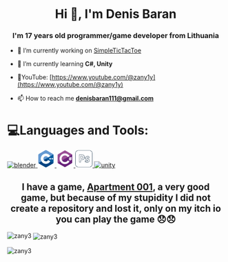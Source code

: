 <h1 align="center">Hi 👋, I'm Denis Baran</h1>
<h3 align="center">I'm 17 years old programmer/game developer from Lithuania</h3>

- 🔭 I’m currently working on [SimpleTicTacToe](https://github.com/ZanY3/SimpleTicTacToe)

- 🌱 I’m currently learning **C#, Unity**

- 🔴YouTube: [https://www.youtube.com/@zany1y](https://www.youtube.com/@zany1y)

- 📫 How to reach me **denisbaran111@gmail.com**

<p align="left">
</p>

<h1 align="left">💻Languages and Tools:</h1>
<p align="left"> <a href="https://www.blender.org/" target="_blank" rel="noreferrer"> <img src="https://download.blender.org/branding/community/blender_community_badge_white.svg" alt="blender" width="40" height="40"/> </a> <a href="https://www.w3schools.com/cpp/" target="_blank" rel="noreferrer"> <img src="https://raw.githubusercontent.com/devicons/devicon/master/icons/cplusplus/cplusplus-original.svg" alt="cplusplus" width="40" height="40"/> </a> <a href="https://www.w3schools.com/cs/" target="_blank" rel="noreferrer"> <img src="https://raw.githubusercontent.com/devicons/devicon/master/icons/csharp/csharp-original.svg" alt="csharp" width="40" height="40"/> </a> <a href="https://www.photoshop.com/en" target="_blank" rel="noreferrer"> <img src="https://raw.githubusercontent.com/devicons/devicon/master/icons/photoshop/photoshop-line.svg" alt="photoshop" width="40" height="40"/> </a> <a href="https://unity.com/" target="_blank" rel="noreferrer"> <img src="https://www.vectorlogo.zone/logos/unity3d/unity3d-icon.svg" alt="unity" width="40" height="40"/> </a> </p>

<h2 align="center">I have a game, <a href="https://zanyexe.itch.io/apartment-001" target="_blank" style="color: inherit; text-decoration: underline;">Apartment 001</a>, a very good game, but because of my stupidity I did not create a repository and lost it, only on my itch io you can play the game 😞😞</h2>

<p><img align="left" src="https://github-readme-stats.vercel.app/api/top-langs?username=zany3&show_icons=true&locale=en&layout=compact" alt="zany3" /></p>

<p>&nbsp;<img align="center" src="https://github-readme-stats.vercel.app/api?username=zany3&show_icons=true&locale=en" alt="zany3" /></p>

<p><img align="center" src="https://github-readme-streak-stats.herokuapp.com/?user=zany3&" alt="zany3" /></p>
